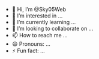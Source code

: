 - 👋 Hi, I’m @Sky05Web
- 👀 I’m interested in ...
- 🌱 I’m currently learning ...
- 💞️ I’m looking to collaborate on ...
- 📫 How to reach me ...
- 😄 Pronouns: ...
- ⚡ Fun fact: ...

<!---
Sky05Web/Sky05Web is a ✨ special ✨ repository because its `README.md` (this file) appears on your GitHub profile.
You can click the Preview link to take a look at your changes.
--->
